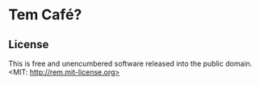 # Tem Café?

## License 
This is free and unencumbered software released into the public domain.
 <MIT: http://rem.mit-license.org>
